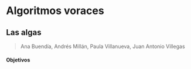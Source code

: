 # Algoritmos voraces

## Las algas

> Ana Buendía, Andrés Millán, Paula Villanueva, Juan Antonio Villegas

#### Objetivos

